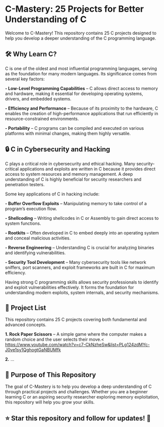# C-Mastery: 25 Projects for Better Understanding of C
Welcome to C-Mastery! This repository contains 25 C projects designed to help you develop a deeper understanding of the C programming language.

## 🛠 Why Learn C?
C is one of the oldest and most influential programming languages, serving as the foundation for many modern languages. Its significance comes from several key factors:

**- Low-Level Programming Capabilities** – C allows direct access to memory and hardware, making it essential for developing operating systems, drivers, and embedded systems.

**- Efficiency and Performance** – Because of its proximity to the hardware, C enables the creation of high-performance applications that run efficiently in resource-constrained environments.

**- Portability** – C programs can be compiled and executed on various platforms with minimal changes, making them highly versatile.

## 🔒 C in Cybersecurity and Hacking
C plays a critical role in cybersecurity and ethical hacking. Many security-critical applications and exploits are written in C because it provides direct access to system resources and memory management. A deep understanding of C is highly beneficial for security researchers and penetration testers.

Some key applications of C in hacking include:

**- Buffer Overflow Exploits** – Manipulating memory to take control of a program’s execution flow.

**- Shellcoding** – Writing shellcodes in C or Assembly to gain direct access to system functions.

**- Rootkits** – Often developed in C to embed deeply into an operating system and conceal malicious activities.

**- Reverse Engineering** – Understanding C is crucial for analyzing binaries and identifying vulnerabilities.

**- Security Tool Development** – Many cybersecurity tools like network sniffers, port scanners, and exploit frameworks are built in C for maximum efficiency.

Having strong C programming skills allows security professionals to identify and exploit vulnerabilities effectively. It forms the foundation for understanding modern exploits, system internals, and security mechanisms.

## 📂 Project List
This repository contains 25 C projects covering both fundamental and advanced concepts.

**1. Rock Paper Scissors** – A simple game where the computer makes a random choice and the user selects their move.<
https://www.youtube.com/watch?v=c7-CkNzheSw&list=PLg124zdMYc-J0ve1sy1QghogtGaNBUMfk

**2.** ...

## 🚀 Purpose of This Repository
The goal of C-Mastery is to help you develop a deep understanding of C through practical projects and challenges. Whether you are a beginner learning C or an aspiring security researcher exploring memory exploitation, this repository will help you grow your skills.

## ⭐ Star this repository and follow for updates! 🚀
